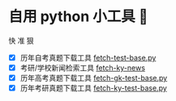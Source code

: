 # 自用 python 小工具 🔧

快 准 狠

- [x] 历年自考真题下载工具 [fetch-test-base.py](./fetch-test-base.py)
- [x] 考研/学校新闻检索工具 [fetch-ky-news](./fetch-ky-news)
- [x] 历年高考真题下载工具 [fetch-gk-test-base.py](./fetch-gk-test-base.py)
- [x] 历年考研真题下载工具 [fetch-ky-test-base.py](./fetch-ky-test-base.py)
